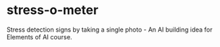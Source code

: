 # stress-o-meter
Stress detection signs by taking a single photo - An AI building idea for Elements of AI course.
